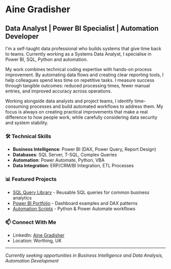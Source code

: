 # Aine Gradisher

## Data Analyst | Power BI Specialist | Automation Developer

I'm a self-taught data professional who builds systems that give time back to teams. Currently working as a Systems Data Analyst, I specialise in Power BI, SQL, Python and automation.

My work combines technical coding expertise with hands-on process improvement. By automating data flows and creating clear reporting tools, I help colleagues spend less time on repetitive tasks. I measure success through tangible outcomes: reduced processing times, fewer manual entries, and improved accuracy across operations.

Working alongside data analysts and project teams, I identify time-consuming processes and build automated workflows to address them. My focus is always on creating practical improvements that make a real difference to how people work, while carefully considering data security and system stability.

### 🛠️ Technical Skills
- **Business Intelligence**: Power BI (DAX, Power Query, Report Design)
- **Databases**: SQL Server, T-SQL, Complex Queries
- **Automation**: Power Automate, Python, VBA
- **Data Integration**: ERP/CRM/BI Integration, ETL Processes

### 📊 Featured Projects
- [SQL Query Library](https://github.com/ainegradisher-dotcom/sql-query-portfolio) - Reusable SQL queries for common business analytics
- [Power BI Portfolio](#) - Dashboard examples and DAX patterns
- [Automation Scripts](#) - Python & Power Automate workflows

### 📫 Connect With Me
- LinkedIn: [Aine Gradisher](https://www.linkedin.com/in/aine-gradisher-28519b196/)
- Location: Worthing, UK

---
*Currently seeking opportunities in Business Intelligence and Data Analysis, Automation Development*
```

